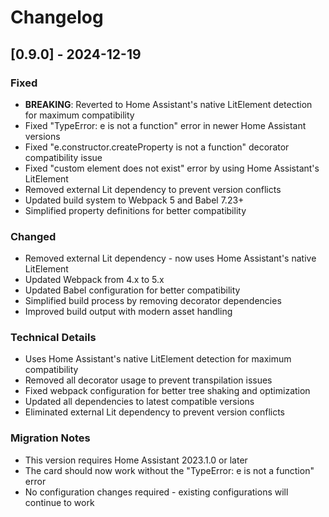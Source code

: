 # Changelog

## [0.9.0] - 2024-12-19

### Fixed
- **BREAKING**: Reverted to Home Assistant's native LitElement detection for maximum compatibility
- Fixed "TypeError: e is not a function" error in newer Home Assistant versions
- Fixed "e.constructor.createProperty is not a function" decorator compatibility issue
- Fixed "custom element does not exist" error by using Home Assistant's LitElement
- Removed external Lit dependency to prevent version conflicts
- Updated build system to Webpack 5 and Babel 7.23+
- Simplified property definitions for better compatibility

### Changed
- Removed external Lit dependency - now uses Home Assistant's native LitElement
- Updated Webpack from 4.x to 5.x
- Updated Babel configuration for better compatibility
- Simplified build process by removing decorator dependencies
- Improved build output with modern asset handling

### Technical Details
- Uses Home Assistant's native LitElement detection for maximum compatibility
- Removed all decorator usage to prevent transpilation issues
- Fixed webpack configuration for better tree shaking and optimization
- Updated all dependencies to latest compatible versions
- Eliminated external Lit dependency to prevent version conflicts

### Migration Notes
- This version requires Home Assistant 2023.1.0 or later
- The card should now work without the "TypeError: e is not a function" error
- No configuration changes required - existing configurations will continue to work
